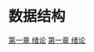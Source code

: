 # 数据结构

[第一章 绪论](./DataStructure/DataStructure/第一章绪论)
[第一章 绪论](./DataStructure/DataStructure/第二章线性表)

